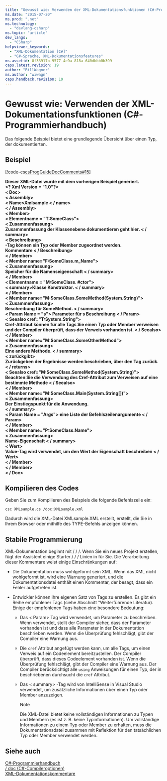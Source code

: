 ```yaml
---
title: "Gewusst wie: Verwenden der XML-Dokumentationsfunktionen (C#-Programmierhandbuch) | Microsoft Docs"
ms.date: "2015-07-20"
ms.prod: ".net"
ms.technology: 
  - "devlang-csharp"
ms.topic: "article"
dev_langs: 
  - "CSharp"
helpviewer_keywords: 
  - "XML-Dokumentation [C#]"
  - "C#-Sprache, XML-Dokumentationsfeatures"
ms.assetid: 8f33917b-9577-4c9a-818a-640dbbb0b399
caps.latest.revision: 19
author: "BillWagner"
ms.author: "wiwagn"
caps.handback.revision: 19
---
```

# Gewusst wie: Verwenden der XML-Dokumentationsfunktionen (C#-Programmierhandbuch)
Das folgende Beispiel bietet eine grundlegende Übersicht über einen Typ, der dokumentierten.  
  
## <a name="example"></a>Beispiel  
 [!code-cs[csProgGuideDocComments#15](../../../csharp/programming-guide/xmldoc/codesnippet/CSharp/how-to-use-the-xml-documentation-features_1.cs)]  
  
 **Dieser XML-Datei wurde mit dem vorherigen Beispiel generiert.**  
**\<? Xml Version = "1.0"?>**  
**\< Doc>**  
 **\< Assembly>**  
 **\< Name>Xmlsample \< / name>**  
 **\< / Assembly>**  
 **\< Member>**  
 **\< Elementname = "T:SomeClass">**  
 **\< Zusammenfassung>**  
 **Zusammenfassung der Klassenebene dokumentieren geht hier. \< / summary>**  
 **\< Beschreibung>**  
 **-Tag können ein Typ oder Member zugeordnet werden.**   
 **Kommentare \< / Beschreibung>**  
 **\< / Member>**  
 **\< Member name="F:SomeClass.m_Name">**  
 **\< Zusammenfassung>**  
 **Speicher für die Namenseigenschaft \< / summary>**  
 **\< / Member>**  
 **\< Elementname = "M:SomeClass. #ctor">**  
 **\< summary>Klasse Konstruktor. \< / summary>**   
 **\< / Member>**  
 **\< Member name="M:SomeClass.SomeMethod(System.String)">**  
 **\< Zusammenfassung>**  
 **Beschreibung für SomeMethod. \< / summary>**  
 **\< Param Name = "s"> Parameter für s Beschreibung \< / Param>**  
 **\< Seealso cref="T:System.String">**  
 **Cref-Attribut können für alle Tags Sie einen Typ oder Member verweisen**   
 **und der Compiler überprüft, dass der Verweis vorhanden ist. \< / Seealso>**  
 **\< / Member>**  
 **\< Member name="M:SomeClass.SomeOtherMethod">**  
 **\< Zusammenfassung>**  
 **Eine andere Methode. \< / summary>**  
 **\< zurückgibt>**  
 **Zurückgeben der Ergebnisse werden beschrieben, über den Tag zurück. \< / returns>**  
 **\< Seealso cref="M:SomeClass.SomeMethod(System.String)">**  
 **Beachten Sie die Verwendung des Cref-Attribut zum Verweisen auf eine bestimmte Methode \< / Seealso>**  
 **\< / Member>**  
 **\< Member name="M:SomeClass.Main(System.String[])">**  
 **\< Zusammenfassung>**  
 **Der Einstiegspunkt für die Anwendung.**  
 **\< / summary>**  
 **\< Param Name = "Args"> eine Liste der Befehlszeilenargumente \< / Param>**  
 **\< / Member>**  
 **\< Member name="P:SomeClass.Name">**  
 **\< Zusammenfassung>**  
 **Name-Eigenschaft \< / summary>**  
 **\< Wert>**  
 **Value-Tag wird verwendet, um den Wert der Eigenschaft beschreiben \< / Wert>**  
 **\< / Member>**  
 **\< / Member>**  
**\< / Doc>**   
## <a name="compiling-the-code"></a>Kompilieren des Codes  
 Geben Sie zum Kompilieren des Beispiels die folgende Befehlszeile ein:  
  
 `csc XMLsample.cs /doc:XMLsample.xml`  
  
 Dadurch wird die XML-Datei XMLsample.XML erstellt, erstellt, die Sie in Ihrem Browser oder mithilfe des TYPE-Befehls anzeigen können.  
  
## <a name="robust-programming"></a>Stabile Programmierung  
 XML-Dokumentation beginnt mit / / /. Wenn Sie ein neues Projekt erstellen, fügt der Assistent einige Starter / / / Linien in für Sie. Die Verarbeitung dieser Kommentare weist einige Einschränkungen auf:  
  
-   Die Dokumentation muss wohlgeformt sein XML. Wenn das XML nicht wohlgeformt ist, wird eine Warnung generiert, und die Dokumentationsdatei enthält einen Kommentar, der besagt, dass ein Fehler aufgetreten ist.  
  
-   Entwickler können ihre eigenen Satz von Tags zu erstellen. Es gibt ein Reihe empfohlener Tags (siehe Abschnitt "Weiterführende Literatur). Einige der empfohlenen Tags haben eine besondere Bedeutung:  
  
    -   Das \< Param> Tag wird verwendet, um Parameter zu beschreiben. Wenn verwendet, stellt der Compiler sicher, dass der Parameter vorhanden ist und dass alle Parameter in der Dokumentation beschrieben werden. Wenn die Überprüfung fehlschlägt, gibt der Compiler eine Warnung aus.  
  
    -   Die `cref` Attribut angefügt werden kann, um alle Tags, um einen Verweis auf ein Codeelement bereitzustellen. Der Compiler überprüft, dass dieses Codeelement vorhanden ist. Wenn die Überprüfung fehlschlägt, gibt der Compiler eine Warnung aus. Der Compiler berücksichtigt alle `using` Anweisungen für einen Typ, der in beschriebenen durchsucht die `cref` Attribut.  
  
    -   Das \< summary> -Tag wird von IntelliSense in Visual Studio verwendet, um zusätzliche Informationen über einen Typ oder Member anzuzeigen.  
  
        > [!NOTE]
        >  Die XML-Datei bietet keine vollständigen Informationen zu Typen und Membern (es ist z. B. keine Typinformationen). Um vollständige Informationen zu einem Typ oder Member zu erhalten, muss die Dokumentationsdatei zusammen mit Reflektion für den tatsächlichen Typ oder Member verwendet werden.  
  
## <a name="see-also"></a>Siehe auch  
 [C#-Programmierhandbuch](../../../csharp/programming-guide/index.md)   
 [/ doc (C#-Compileroptionen)](../../../csharp/language-reference/compiler-options/doc-compiler-option.md)   
 [XML-Dokumentationskommentare](../../../csharp/programming-guide/xmldoc/xml-documentation-comments.md)